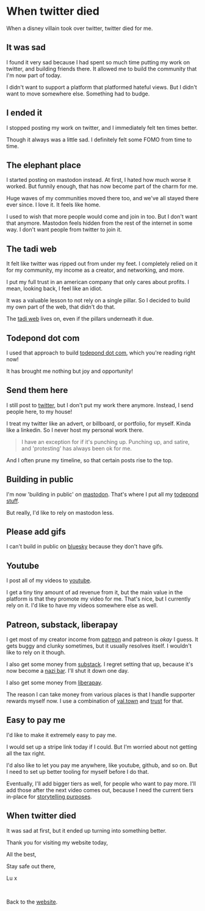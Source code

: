 # When twitter died

When a disney villain took over twitter, twitter died for me.

## It was sad

I found it very sad because I had spent so much time putting my work on twitter, and building friends there. It allowed me to build the community that I'm now part of today.

I didn't want to support a platform that platformed hateful views. But I didn't want to move somewhere else. Something had to budge.

## I ended it

I stopped posting my work on twitter, and I immediately felt ten times better.

Though it always was a little sad. I definitely felt some FOMO from time to time.

## The elephant place

I started posting on mastodon instead. At first, I hated how much worse it worked. But funnily enough, that has now become part of the charm for me.

Huge waves of my communities moved there too, and we've all stayed there ever since. I love it. It feels like home.

I used to wish that more people would come and join in too. But I don't want that anymore. Mastodon feels hidden from the rest of the internet in some way. I don't want people from twitter to join it.

## The tadi web

It felt like twitter was ripped out from under my feet. I completely relied on it for my community, my income as a creator, and networking, and more.

I put my full trust in an american company that only cares about profits. I mean, looking back, I feel like an idiot.

It was a valuable lesson to not rely on a single pillar. So I decided to build my own part of the web, that didn't do that.

The [tadi web](https://tadiweb.com) lives on, even if the pillars underneath it due.

## Todepond dot com

I used that approach to build [todepond dot com](/), which you're reading right now!

It has brought me nothing but joy and opportunity!

## Send them here

I still post to [twitter](https://twitter.com/todepond), but I don't put my work there anymore. Instead, I send people here, to my house!

I treat my twitter like an advert, or billboard, or portfolio, for myself. Kinda like a linkedin. So I never host my personal work there.

> I have an exception for if it's punching up. Punching up, and satire, and 'protesting' has always been ok for me.

And I often prune my timeline, so that certain posts rise to the top.

## Building in public

I'm now 'building in public' on [mastodon](https://elk.zone/mas.to/@Todepond). That's where I put all my [todepond stuff](https://www.todepond.com/wikiblogarden/art/todepond/stuff).

But really, I'd like to rely on mastodon less.

## Please add gifs

I can't build in public on [bluesky](https://bsky.app/profile/todepond.com) because they don't have gifs.

## Youtube

I post all of my videos to [youtube](@Todepond).

I get a tiny tiny amount of ad revenue from it, but the main value in the platform is that they promote my video for me. That's nice, but I currently rely on it. I'd like to have my videos somewhere else as well.

## Patreon, substack, liberapay

I get most of my creator income from [patreon](https://patreon.com/TodePond) and patreon is *okay* I guess. It gets buggy and clunky sometimes, but it usually resolves itself. I wouldn't like to rely on it though.

I also get some money from [substack](https://todepond.substack.com). I regret setting that up, because it's now become a [nazi bar](https://www.theatlantic.com/ideas/archive/2023/11/substack-extremism-nazi-white-supremacy-newsletters/676156/). I'll shut it down one day.

I also get some money from [liberapay](https://liberapay.com/TodePond).

The reason I can take money from various places is that I handle supporter rewards myself now. I use a combination of [val.town](https://val.town) and [trust](https://www.todepond.com/wikiblogarden/work/how-i-get-money/trust/) for that.

## Easy to pay me

I'd like to make it extremely easy to pay me.

I would set up a stripe link today if I could. But I'm worried about not getting all the tax right.

I'd also like to let you pay me anywhere, like youtube, github, and so on. But I need to set up better tooling for myself before I do that.

Eventually, I'll add bigger tiers as well, for people who want to pay more. I'll add those after the next video comes out, because I need the current tiers in-place for [storytelling purposes](https://youtube.com/playlist?list=PL9uRa69RF-7wCDlX55WjK7-gEb9nb3UPm&si=50DaUynNT4HbNppn).

## When twitter died

It was sad at first, but it ended up turning into something better.

Thank you for visiting my website today,

All the best,

Stay safe out there,

Lu x


<br>

Back to the [website](/wikiblogarden).
